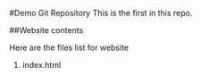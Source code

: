 #Demo Git Repository
This is the first in this repo.

##Website contents

Here are the files list for website
1. index.html